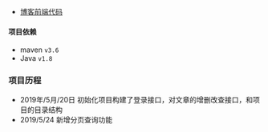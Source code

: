 - [博客前端代码](https://github.com/wmwgithub/react-blog)
#### 项目依赖
- maven `v3.6`
- Java  `v1.8`
### 项目历程
- 2019年/5月/20日
  初始化项目构建了登录接口，对文章的增删改查接口，和项目的目录结构
- 2019/5/24
  新增分页查询功能
